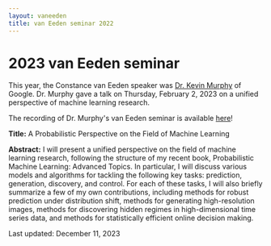 ```yaml
---
layout: vaneeden
title: van Eeden seminar 2022
---
```


# 2023 van Eeden seminar

This year,
the	Constance van Eeden speaker was
[Dr. Kevin Murphy](https://www.cs.ubc.ca/~murphyk/) of Google.
Dr. Murphy gave a talk on Thursday, February 2, 2023
on a unified perspective of machine learning research.

The recording of Dr. Murphy's van Eeden seminar is available [here](https://youtu.be/b5amDncmm68)!

**Title:** A Probabilistic Perspective on the Field of Machine Learning


**Abstract:**
I will present a unified perspective on the field of
machine learning research, following the structure of my recent book, 
Probabilistic Machine Learning: Advanced Topics. 
In particular, I will discuss various models and algorithms 
for tackling the following key tasks: 
prediction, generation, discovery, and control. 
For each of these tasks, I will also briefly summarize a few of my own contributions, 
including methods for robust prediction under distribution shift, 
methods for generating high-resolution images, 
methods for discovering hidden regimes in high-dimensional time series data, 
and methods for statistically efficient online decision making.

Last updated: December 11, 2023
